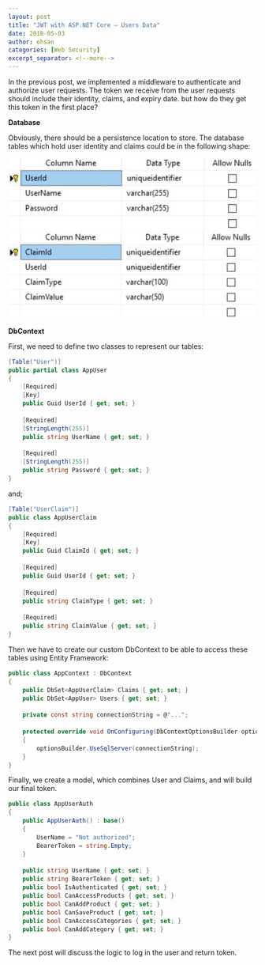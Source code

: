 ```yaml
---
layout: post
title: "JWT with ASP.NET Core – Users Data"
date: 2018-05-03
author: ehsan
categories: [Web Security]
excerpt_separator: <!--more-->
---
```


In the previous post, we implemented a middleware to authenticate and authorize user requests.
The token we receive from the user requests should include their identity, claims, and expiry date. but how do they get this token in the first place?
<!--more-->
**Database**

Obviously, there should be a persistence location to store. The database tables which hold user identity and claims could be in the following shape:


<img src="/assets/images/UserTable.jpg" alt="User table" />

<img src="/assets/images/UserClaimTable.jpg" alt="UserClaim table" />


**DbContext**

First, we need to define two classes to represent our tables:

```csharp
[Table("User")]
public partial class AppUser
{
    [Required]
    [Key]
    public Guid UserId { get; set; }

    [Required]
    [StringLength(255)]
    public string UserName { get; set; }

    [Required]
    [StringLength(255)]
    public string Password { get; set; }
}
```
and;

```csharp
[Table("UserClaim")]
public class AppUserClaim
{
    [Required]
    [Key]
    public Guid ClaimId { get; set; }

    [Required]
    public Guid UserId { get; set; }

    [Required]
    public string ClaimType { get; set; }

    [Required]
    public string ClaimValue { get; set; }
}
```

Then we have to create our custom DbContext to be able to access these tables using Entity Framework:

```csharp
public class AppContext : DbContext
{
    public DbSet<AppUserClaim> Claims { get; set; }
    public DbSet<AppUser> Users { get; set; }

    private const string connectionString = @"...";

    protected override void OnConfiguring(DbContextOptionsBuilder optionsBuilder)
    {
        optionsBuilder.UseSqlServer(connectionString);
    }
}
```

Finally, we create a model, which combines User and Claims, and will build our final token.

```csharp
public class AppUserAuth
{
    public AppUserAuth() : base()
    {
        UserName = "Not authorized";
        BearerToken = string.Empty;
    }

    public string UserName { get; set; }
    public string BearerToken { get; set; }
    public bool IsAuthenticated { get; set; }
    public bool CanAccessProducts { get; set; }
    public bool CanAddProduct { get; set; }
    public bool CanSaveProduct { get; set; }
    public bool CanAccessCategories { get; set; }
    public bool CanAddCategory { get; set; }
}
```

The next post will discuss the logic to log in the user and return token.
